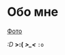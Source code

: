 # Обо мне

[Фото](http://pixeljoint.com/pixels/images/awards/contest4.gif)

*:D*
**>:(**
***>_<***
`:o`
